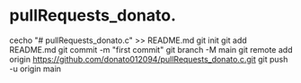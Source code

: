 # pullRequests_donato.
cecho "# pullRequests_donato.c" >> README.md
git init
git add README.md
git commit -m "first commit"
git branch -M main
git remote add origin https://github.com/donato012094/pullRequests_donato.c.git
git push -u origin main
